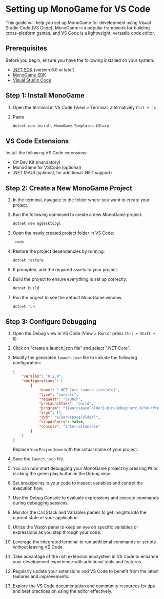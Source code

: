 # Setting up MonoGame for VS Code

This guide will help you set up MonoGame for development using Visual Studio Code (VS Code). MonoGame is a popular framework for building cross-platform games, and VS Code is a lightweight, versatile code editor.

## Prerequisites

Before you begin, ensure you have the following installed on your system:

- [.NET SDK](https://dotnet.microsoft.com/download) (version 6.0 or later)
- [MonoGame SDK](https://www.monogame.net/downloads/)
- [Visual Studio Code](https://code.visualstudio.com/)

## Step 1: Install MonoGame

1. Open the terminal in VS Code (View > Terminal, alternatively ``` Ctrl + ` ```).

2. Paste

   ```bash
   dotnet new install MonoGame.Templates.CSharp
   ```

## VS Code Extensions

Install the following VS Code extensions:

- C# Dev Kit (mandatory)
- MonoGame for VSCode (optional)
- .NET MAUI (optional, for additional .NET support)
  
## Step 2: Create a New MonoGame Project

1. In the terminal, navigate to the folder where you want to create your project.
2. Run the following command to create a new MonoGame project:

   ```bash
   dotnet new mgdesktopgl
   ```

3. Open the newly created project folder in VS Code:

   ```bash
    code .
    ```

4. Restore the project dependencies by running:

    ```bash
    dotnet restore
    ```

5. If prompted, add the required assets to your project.
6. Build the project to ensure everything is set up correctly:

    ```bash
    dotnet build
    ```

7. Run the project to see the default MonoGame window:

    ```bash
    dotnet run
    ```

## Step 3: Configure Debugging

1. Open the Debug view in VS Code (View > Run or press `Ctrl + Shift + D`).
2. Click on "create a launch.json file" and select ".NET Core".
3. Modify the generated `launch.json` file to include the following configuration:

   ```json
   {
       "version": "0.2.0",
       "configurations": [
           {
               "name": ".NET Core Launch (console)",
               "type": "coreclr",
               "request": "launch",
               "preLaunchTask": "build",
               "program": "${workspaceFolder}/bin/Debug/net6.0/YourProjectName.dll",
               "args": [],
               "cwd": "${workspaceFolder}",
               "stopAtEntry": false,
               "console": "internalConsole"
           }
       ]
   }
   ```

   Replace `YourProjectName` with the actual name of your project.
4. Save the `launch.json` file.
5. You can now start debugging your MonoGame project by pressing `F5` or clicking the green play button in the Debug view.
6. Set breakpoints in your code to inspect variables and control the execution flow.
7. Use the Debug Console to evaluate expressions and execute commands during debugging sessions.
8. Monitor the Call Stack and Variables panels to get insights into the current state of your application.
9. Utilize the Watch panel to keep an eye on specific variables or expressions as you step through your code.
10. Leverage the integrated terminal to run additional commands or scripts without leaving VS Code.
11. Take advantage of the rich extension ecosystem in VS Code to enhance your development experience with additional tools and features.
12. Regularly update your extensions and VS Code to benefit from the latest features and improvements.
13. Explore the VS Code documentation and community resources for tips and best practices on using the editor effectively.
